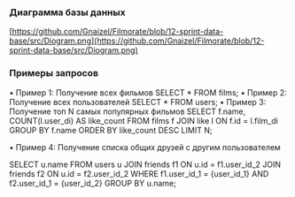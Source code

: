 ### Диаграмма базы данных

[https://github.com/Gnaizel/Filmorate/blob/12-sprint-data-base/src/Diogram.png](https://github.com/Gnaizel/Filmorate/blob/12-sprint-data-base/src/Diogram.png)

### Примеры запросов

• Пример 1: Получение всех фильмов
SELECT * FROM films;
• Пример 2: Получение всех пользователей
SELECT * FROM users;
• Пример 3: Получение топ N самых популярных фильмов
SELECT f.name, COUNT(l.user_di) AS like_count
FROM films f
JOIN like l ON f.id = l.film_di
GROUP BY f.name
ORDER BY like_count DESC
LIMIT N;

• Пример 4: Получение списка общих друзей с другим пользователем

SELECT u.name
FROM users u
JOIN friends f1 ON u.id = f1.user_id_2
JOIN friends f2 ON u.id = f2.user_id_2
WHERE f1.user_id_1 = {user_id_1} 
AND f2.user_id_1 = {user_id_2}
GROUP BY u.name;
